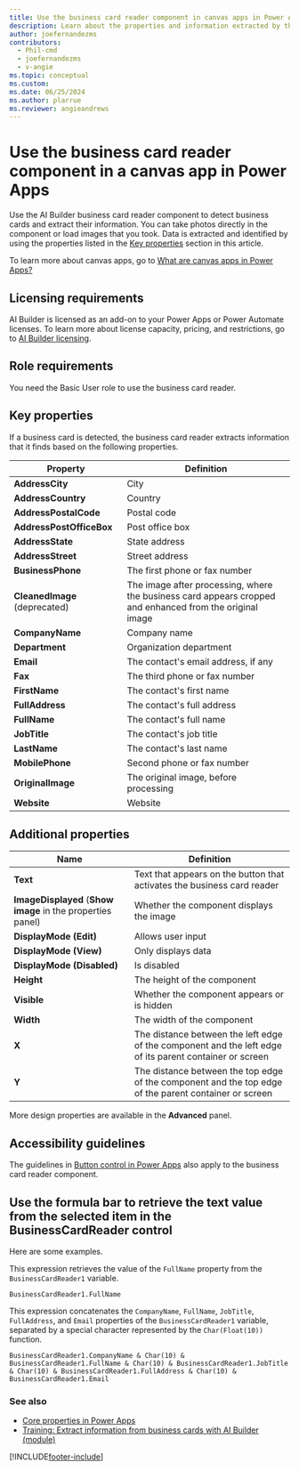 ```yaml
---
title: Use the business card reader component in canvas apps in Power Apps - AI Builder
description: Learn about the properties and information extracted by the business card reader component in a canvas app.
author: joefernandezms
contributors:
  - Phil-cmd
  - joefernandezms
  - v-angie
ms.topic: conceptual
ms.custom: 
ms.date: 06/25/2024
ms.author: plarrue
ms.reviewer: angieandrews
---
```


# Use the business card reader component in a canvas app in Power Apps

Use the AI Builder business card reader component to detect business cards and extract their information. You can take photos directly in the component or load images that you took. Data is extracted and identified by using the properties listed in the [Key properties](#key-properties) section in this article.

To learn more about canvas apps, go to [What are canvas apps in Power Apps?](/powerapps/maker/canvas-apps/getting-started)

## Licensing requirements

AI Builder is licensed as an add-on to your Power Apps or Power Automate licenses. To learn more about license capacity, pricing, and restrictions, go to [AI Builder licensing](./administer-licensing.md).

## Role requirements

You need the Basic User role to use the business card reader.

## Key properties

If a business card is detected, the business card reader extracts information that it finds based on the following properties.

|Property |Definition  |
|---------|---------|
| **AddressCity**| City |
| **AddressCountry**| Country |
| **AddressPostalCode**| Postal code |
| **AddressPostOfficeBox**| Post office box |
| **AddressState**| State address |
| **AddressStreet**| Street address|
| **BusinessPhone**| The first phone or fax number|
| **CleanedImage** (deprecated)| The image after processing, where the business card appears cropped and enhanced from the original image|
| **CompanyName**| Company name|
| **Department**| Organization department |
| **Email**| The contact's email address, if any|
| **Fax**| The third phone or fax number|
| **FirstName**| The contact's first name|
| **FullAddress**| The contact's full address|
| **FullName**| The contact's full name|
| **JobTitle**| The contact's job title|
| **LastName**| The contact's last name|
| **MobilePhone**| Second phone or fax number|
| **OriginalImage**| The original image, before processing|
| **Website**| Website|

## Additional properties

|Name |Definition  |
|---------|---------|
| **Text**| Text that appears on the button that activates the business card reader|
| **ImageDisplayed** (**Show image** in the properties panel)| Whether the component displays the image|
|**DisplayMode (Edit)**| Allows user input|
|**DisplayMode (View)**| Only displays data|
|**DisplayMode (Disabled)**| Is disabled|
| **Height**| The height of the component|
| **Visible**| Whether the component appears or is hidden|
| **Width**| The width of the component|
| **X**| The distance between the left edge of the component and the left edge of its parent container or screen|
| **Y**| The distance between the top edge of the component and the top edge of the parent container or screen |

More design properties are available in the **Advanced** panel.

## Accessibility guidelines

The guidelines in [Button control in Power Apps](/power-apps/maker/canvas-apps/controls/control-button) also apply to the business card reader component.

## Use the formula bar to retrieve the text value from the selected item in the BusinessCardReader control

Here are some examples.

This expression retrieves the value of the `FullName` property from the `BusinessCardReader1` variable.

```power-fx
BusinessCardReader1.FullName
```

This expression concatenates the `CompanyName`, `FullName`, `JobTitle`, `FullAddress`, and `Email` properties of the `BusinessCardReader1` variable, separated by a special character represented by the `Char(Float(10))` function.

```power-fx
BusinessCardReader1.CompanyName & Char(10) & BusinessCardReader1.FullName & Char(10) & BusinessCardReader1.JobTitle & Char(10) & BusinessCardReader1.FullAddress & Char(10) &
BusinessCardReader1.Email
```

### See also

- [Core properties in Power Apps](/powerapps/maker/canvas-apps/controls/properties-core)
- [Training: Extract information from business cards with AI Builder (module)](/training/modules/get-started-with-ai-business-card-reader/)


[!INCLUDE[footer-include](includes/footer-banner.md)]
